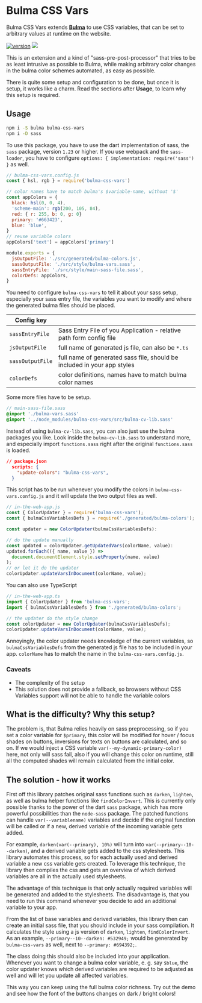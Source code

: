 # Bulma CSS Vars

Bulma CSS Vars extends [**Bulma**](https://github.com/jgthms/bulma) to use CSS variables, that can be set to arbitrary values at runtime on the website.

[![version](https://img.shields.io/npm/v/bulma-css-vars.svg)](https://www.npmjs.org/package/bulma-css-vars)
[![](https://github.com/wtho/bulma-css-vars/workflows/ci/badge.svg)](https://github.com/wtho/bulma-css-vars/actions?query=workflow%3Aci)



<!-- [Demo](bulma-css-vars.github.io) -->

This is an extension and a kind of "sass-pre-post-processor" that tries to be as least intrusive as possible to Bulma, while making arbitrary color changes in the bulma color schemes automated, as easy as possible.

There is quite some setup and configuration to be done, but once it is setup, it works like a charm. Read the sections after **Usage**, to learn why this setup is required.

## Usage
```bash
npm i -S bulma bulma-css-vars
npm i -D sass
```

To use this package, you have to use the dart implementation of sass, the `sass` package, version `1.23` or higher. If you use webpack and the `sass-loader`, you have to configure `options: { implementation: require('sass') }` as well.

```js
// bulma-css-vars.config.js
const { hsl, rgb } = require('bulma-css-vars')

// color names have to match bulma's $variable-name, without '$'
const appColors = {
  black: hsl(0, 0, 4),
  'scheme-main': rgb(200, 105, 84),
  red: { r: 255, b: 0, g: 0}
  primary: '#663423',
  blue: 'blue',
}
// reuse variable colors
appColors['text'] = appColors['primary']

module.exports = {
  jsOutputFile: './src/generated/bulma-colors.js',
  sassOutputFile: './src/style/bulma-vars.sass',
  sassEntryFile: './src/style/main-sass-file.sass',
  colorDefs: appColors,
}
```
You need to configure `bulma-css-vars` to tell it about your sass setup, especially your sass entry file, the variables you want to modify and where the generated bulma files should be placed.

| Config key      |                                                              |
| ---------------- |:--------------------------------------------------------------------------|
| `sassEntryFile`  | Sass Entry File of you Application - relative path form config file       |
| `jsOutputFile`   | full name of generated js file, can also be `*.ts`                        |
| `sassOutputFile` | full name of generated sass file, should be included in your app styles   |
| `colorDefs`      | color definitions, names have to match bulma color names                  |

Some more files have to be setup.

```sass
// main-sass-file.sass
@import './bulma-vars.sass'
@import '../node_modules/bulma-css-vars/src/bulma-cv-lib.sass'
```
Instead of using `bulma-cv-lib.sass`, you can also just use the bulma packages you like. Look inside the `bulma-cv-lib.sass` to understand more, and especially import `functions.sass` right after the original `functions.sass` is loaded.

```json
// package.json
  scripts: {
    "update-colors": "bulma-css-vars",
  }
```
This script has to be run whenever you modify the colors in `bulma-css-vars.config.js` and it will update the two output files as well.

```js
// in-the-web-app.js
const { ColorUpdater } = require('bulma-css-vars');
const { bulmaCssVariablesDefs } = require('./generated/bulma-colors');

const updater = new ColorUpdater(bulmaCssVariablesDefs):

// do the update manually
const updated = colorUpdater.getUpdatedVars(colorName, value):
updated.forEach(({ name, value }) =>
  document.documentElement.style.setProperty(name, value)
);
// or let it do the updater
colorUpdater.updateVarsInDocument(colorName, value);
```

You can also use TypeScript
```ts
// in-the-web-app.ts
import { ColorUpdater } from 'bulma-css-vars';
import { bulmaCssVariablesDefs } from './generated/bulma-colors';

// the updater do the style change
const colorUpdater = new ColorUpdater(bulmaCssVariablesDefs);
colorUpdater.updateVarsInDocument(colorName, value);
```

Annoyingly, the color updater needs knowledge of the current variables, so `bulmaCssVariablesDefs` from the generated js file has to be included in your app. `colorName` has to match the name in the `bulma-css-vars.config.js`.

### Caveats
* The complexity of the setup
* This solution does not provide a fallback, so browsers without CSS Variables support will not be able to handle the variable colors

## What is the difficulty? Why this setup?
The problem is, that Bulma relies heavily on sass preprocessing, so if you set a color variable for `$primary`, this color will be modified for hover / focus shades on buttons, inversions for texts on buttons are calculated, and so on.
If we would inject a CSS variable `var(--my-dynamic-primary-color)` here, not only will sass fail, also if you will change this color on runtime, still all the computed shades will remain calculated from the initial color.

## The solution - how it works
First off this library patches original sass functions such as `darken`, `lighten`, as well as bulma helper functions like `findColorInvert`. This is currently only possible thanks to the power of the dart `sass` package, which has more powerful possibilities than the `node-sass` package. The patched functions can handle `var(--variablename)` variables and decide if the original function will be called or if a new, derived variable of the incoming variable gets added.

For example, `darken(var(--primary), 10%)` will turn into `var(--primary--10--darken)`, and a derived variable gets added to the css stylesheets.
This library automates this process, so for each actually used and derived variable a new css variable gets created. To leverage this technique, the library then compiles the css and gets an overview of which derived variables are all in the actually used stylesheets.

The advantage of this technique is that only actually required variables will be generated and added to the stylesheets. The disadvantage is, that you need to run this command whenever you decide to add an additional variable to your app.

From the list of base variables and derived variables, this library then can create an initial sass file, that you should include in your sass compilation. It calculates the style using a js version of `darken`, `lighten`, `findColorInvert`. As an example, `--primary--10--darken: #532949;` would be generated by `bulma-css-vars` as well, next to `--primary: #694392;`.

The class doing this should also be included into your application. Whenever you want to change a bulma color variable, e. g. say `$blue`, the color updater knows which derived variables are required to be adjusted as well and will let you update all affected variables.

This way you can keep using the full bulma color richness. Try out the demo and see how the font of the buttons changes on dark / bright colors!
